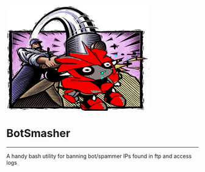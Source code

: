 ![alt text](https://raw.githubusercontent.com/InterGenStudios/botsmasher/master/BotSmasher-375x275.jpg "BotSmasher")

# BotSmasher
---
A handy bash utility for banning bot/spammer IPs found in ftp and access logs
